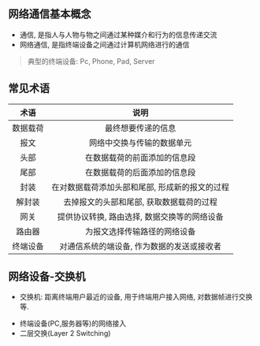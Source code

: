 ## 网络通信基本概念
* 通信, 是指人与人物与物之间通过某种媒介和行为的信息传递交流
* 网络通信, 是指终端设备之间通过计算机网络进行的通信
> 典型的终端设备: Pc, Phone, Pad, Server

## 常见术语
| 术语 | 说明 |
| :--: | :--: |
| 数据载荷 | 最终想要传递的信息 |
| 报文 | 网络中交换与传输的数据单元 |
| 头部 | 在数据载荷的前面添加的信息段 |
| 尾部 | 在数据载荷的后面添加的信息段 |
| 封装 | 在对数据载荷添加头部和尾部, 形成新的报文的过程 |
| 解封装 | 去掉报文的头部和尾部, 获取数据载荷的过程 |
| 网关 | 提供协议转换, 路由选择, 数据交换等的网络设备 |
| 路由器 | 为报文选择传输路径的网络设备 |
| 终端设备 | 对通信系统的端设备, 作为数据的发送或接收者 |

## 网络设备-交换机
* 交换机: 距离终端用户最近的设备, 用于终端用户接入网络, 对数据帧进行交换等. 
 - 终端设备(PC,服务器等)的网络接入
 - 二层交换(Layer 2 Switching)
